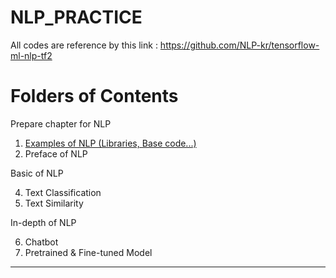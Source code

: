 ﻿
# NLP_PRACTICE

All codes are reference by this link : https://github.com/NLP-kr/tensorflow-ml-nlp-tf2

# Folders of Contents 

Prepare chapter for NLP 

1. [Examples of NLP (Libraries, Base code...)](https://github.com/rasnim/NLP_practice/tree/master/1.NLP_PREP)
2. Preface of NLP

Basic of NLP

4. Text Classification
5. Text Similarity

In-depth of NLP

6. Chatbot 
7. Pretrained & Fine-tuned Model

---
